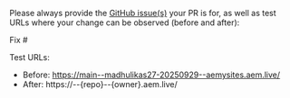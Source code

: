 Please always provide the [GitHub issue(s)](../issues) your PR is for, as well as test URLs where your change can be observed (before and after):

Fix #<gh-issue-id>

Test URLs:
- Before: https://main--madhulikas27-20250929--aemysites.aem.live/
- After: https://<branch>--{repo}--{owner}.aem.live/
